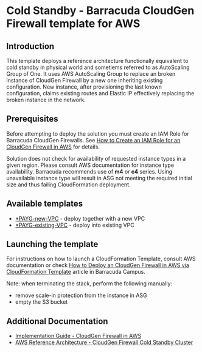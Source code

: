 # Cold Standby - Barracuda CloudGen Firewall template for AWS

## Introduction
This template deploys a reference architecture functionally equivalent to cold standby in physical world and sometiems referred to as AutoScaling Group of One. It uses AWS AutoScaling Group to replace an broken instance of CloudGen Firewall by a new one inheriting existing configuration. New instance, after provisioning the last known configuration, claims existing routes and Elastic IP effectively replacing the broken instance in the network.

## Prerequisites
Before attempting to deploy the solution you must create an IAM Role for Barracuda CloudGen Firewalls. See [How to Create an IAM Role for an CloudGen Firewall in AWS](https://campus.barracuda.com/doc/170821273/) for details.

Solution does not check for availability of requested instance types in a given region. Please consult AWS documentation for instance type availability. Barracuda recommends use of **m4** or **c4** series. Using unavailable instance type will result in ASG not meeting the required initial size and thus failing CloudFormation deployment.

## Available templates

* [*PAYG-new-VPC](NGF_Coldstandby-PAYG-new-VPC.md) - deploy together with a new VPC
* [*PAYG-existing-VPC](NGF_Coldstandby-PAYG-existing-VPC.md) - deploy into existing VPC

## Launching the template
For instructions on how to launch a CloudFormation Template, consult AWS documentation or check [How to Deploy an CloudGen Firewall in AWS via CloudFormation Template](https://campus.barracuda.com/doc/170821027/) article in Barracuda Campus.

Note: when terminating the stack, perform the following manually:
- remove scale-in protection from the instance in ASG
- empty the S3 bucket

## Additional Documentation
* [Implementation Guide - CloudGen Firewall in AWS](https://campus.barracuda.com/doc/170819697/)
* [AWS Reference Architecture - CloudGen Firewall Cold Standby Cluster](https://campus.barracuda.com/doc/170819707/)

